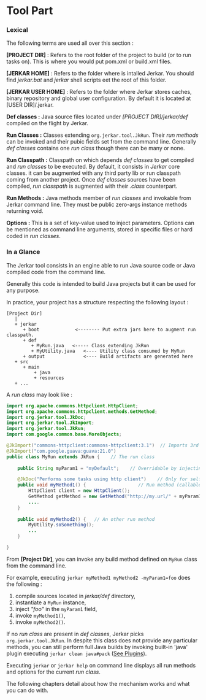 # Tool Part

### Lexical

The following terms are used all over this section :

__[PROJECT DIR]__ : Refers to the root folder of the project to build (or to run tasks on). This is where you would put pom.xml or build.xml files.

__[JERKAR HOME]__ : Refers to the folder where is intalled Jerkar. You should find _jerkar.bat_ and _jerkar_ shell scripts eet the root of this folder.

__[JERKAR USER HOME]__ : Refers to the folder where Jerkar stores caches, binary repository and global user configuration. By default it is located at [USER DIR]/.jerkar.

__Def classes :__ Java source files located under _[PROJECT DIR]/jerkar/def_ compiled on the flight by Jerkar.

__Run Classes :__ Classes extending `org.jerkar.tool.JkRun`. Their _run methods_ can be invoked and 
their pubic fields set from the command line. Generally _def classes_ contains one _run class_ though there can be many or 
none.

__Run Classpath :__ Classpath on which depends _def classes_ to get compiled and _run classes_ to be executed. 
By default, it consists in _Jerkar_ core classes. it can be augmented with any third party lib or run classpath coming 
from another project. 
Once _def classes_ sources have been compiled, _run classpath_ is augmented with their _.class_ counterpart.
  
__Run Methods :__ Java methods member of _run classes_ and invokable from Jerkar command line. 
They must be public zero-args instance methods returning void. 
 
__Options :__ This is a set of key-value used to inject parameters. Options can be mentioned 
as command line arguments, stored in specific files or hard coded in _run classes_.


### In a Glance

The Jerkar tool consists in an engine able to run Java source code or Java compiled code from the command line.
 
Generally this code is intended to build Java projects but it can be used for any purpose.

In practice, your project has a structure respecting the following layout :

```
[Project Dir]
   |
   + jerkar
      + boot             <-------- Put extra jars here to augment run classpath.
      + def
         + MyRun.java   <----- Class extending JkRun 
         + MyUtility.java   <---- Utility class consumed by MyRun
      + output              <---- Build artifacts are generated here
   + src
      + main
          + java
          + resources
   + ...
```

A _run class_ may look like :

```Java
import org.apache.commons.httpclient.HttpClient;
import org.apache.commons.httpclient.methods.GetMethod;
import org.jerkar.tool.JkDoc;
import org.jerkar.tool.JkImport;
import org.jerkar.tool.JkRun;
import com.google.common.base.MoreObjects;

@JkImport("commons-httpclient:commons-httpclient:3.1")  // Imports 3rd party library to be used by def classes
@JkImport("com.google.guava:guava:21.0")
public class MyRun extends JkRun {    // The run class
    
    public String myParam1 = "myDefault";    // Overridable by injecting options in command line

    @JkDoc("Performs some tasks using http client")    // Only for self documentation purpose
    public void myMethod1() {                   // Run method (callable from command line)
        HttpClient client = new HttpClient();
        GetMethod getMethod = new GetMethod("http://my.url/" + myParam1);
        ....
    }
    
    public void myMethod2() {   // An other run method 
        MyUtility.soSomething();
        ...
    }

}
```

From __[Project Dir]__,  you can invoke any build method defined on `MyRun` class from the command line.

For example, executing `jerkar myMethod1 myMethod2 -myParam1=foo` does the following : 
1. compile sources located in _jerkar/def_ directory,
2. instantiate a `MyRun` instance,
3. inject _"foo"_ in the `myParam1` field,
4. invoke `myMethod1()`,
5. invoke `myMethod2()`.

If no _run class_ are present in _def classes_, Jerkar picks `org.jerkar.tool.JkRun`. In despite this class
does not provide any particular methods, you can still perform full Java builds by invoking built-in 'java' plugin 
executing `jerkar clean java#pack` ([See Plugins](#Plugins)).

Executing `jerkar` or `jerkar help` on command line displays all run methods and options for the current _run class_.

The following chapters detail about how the mechanism works and what you can do with.



